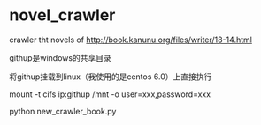 novel_crawler
=============

crawler tht novels of http://book.kanunu.org/files/writer/18-14.html


githup是windows的共享目录

将githup挂载到linux（我使用的是centos 6.0）上直接执行

mount -t cifs ip:githup /mnt -o user=xxx,password=xxx


python new_crawler_book.py




